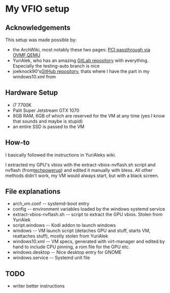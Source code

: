 # My VFIO setup

## Acknowledgements
This setup was made possible by:
- the ArchWiki, most notably these two pages: [PCI passthrough via OVMF](https://wiki.archlinux.org/index.php/PCI_passthrough_via_OVMF "VFIO"),[QEMU](https://wiki.archlinux.org/index.php/QEMU "QEMU") 
- YuriAlek, who has an amazing [GitLab repository](https://gitlab.com/YuriAlek/vfio) with everything. Especially the testing-auto branch is nice
- joeknock90's[GitHub repository](https://github.com/joeknock90/Single-GPU-Passthrough), thats where I have the <rom file.../> part in my windows10.xml from

## Hardware Setup
- i7 7700K
- Palit Super Jetstream GTX 1070
- 8GB RAM, 6GB of which are reserved for the VM at any time (yes I know that sounds and maybe is stupid)
- an entire SSD is passed to the VM

## How-to
I basically followed the instructions in YuriAleks wiki.

I extracted my GPU's vbios with the extract-vbios-nvflash.sh script and nvflash (from[techpowerup](https://www.techpowerup.com/download/nvidia-nvflash/)) and edited it manually with bless. All other methods didn't work, my VM would always start, but with a black screen.

## File explanations
- arch_vm.conf -- systemd-boot entry
- config -- environment variables loaded by the windows systemd service
- extract-vbios-nvflash.sh -- script to extract the GPU vbios. Stolen from YuriAlek
- script.windows -- Kodi addon to launch windows
- windows -- VM launch script (detaches GPU and stuff, starts VM, reattaches stuff), mostly stolen from YuriAlek
- windows10.xml -- VM specs, generated with virt-manager and edited by hand to include CPU pinning, a rom file for the GPU etc.
- windows.desktop -- Nice desktop entry for GNOME
- windows.service -- Systemd unit file

## TODO
- writer better instructions
